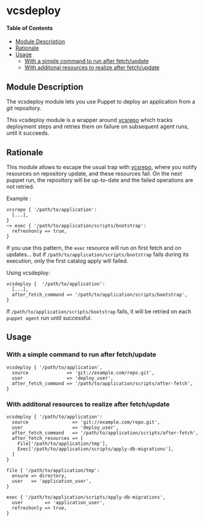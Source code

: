 # vcsdeploy

#### Table of Contents

<!-- vim-markdown-toc GFM -->

* [Module Description](#module-description)
* [Rationale](#rationale)
* [Usage](#usage)
  * [With a simple command to run after fetch/update](#with-a-simple-command-to-run-after-fetchupdate)
  * [With additonal resources to realize after fetch/update](#with-additonal-resources-to-realize-after-fetchupdate)

<!-- vim-markdown-toc -->

## Module Description

The vcsdeploy module lets you use Puppet to deploy an application from a _git_ repository.

This vcsdeploy module is a wrapper around [vcsrepo](https://forge.puppet.com/modules/puppetlabs/vcsrepo) which tracks deployment steps and retries them on failure on subsequent agent runs, until it succeeds.

## Rationale

This module allows to escape the usual trap with [vcsrepo](https://forge.puppet.com/modules/puppetlabs/vcsrepo), where you notify resources on repository update, and these resources fail.  On the next puppet run, the repository will be up-to-date and the failed operations are not retried.

Example :
```puppet
vcsrepo { '/path/to/application':
  [...],
}
~> exec { '/path/to/application/scripts/bootstrap':
  refreshonly => true,
}
```
If you use this pattern, the `exec` resource will run on first fetch and on updates… but if `/path/to/application/scripts/bootstrap` fails during its execution, only the first catalog apply will failed.

Using vcsdeploy:
```puppet
vcsdeploy {  '/path/to/application':
  [...],
  after_fetch_command => '/path/to/application/scripts/bootstrap',
}
```
If `/path/to/application/scripts/bootstrap` fails, it will be retried on each `puppet agent` run until successful.

## Usage

### With a simple command to run after fetch/update

```puppet
vcsdeploy { '/path/to/application',
  source              => 'git://example.com/repo.git',
  user                => 'deploy_user',
  after_fetch_command => '/path/to/application/scripts/after-fetch',
}
```

### With additonal resources to realize after fetch/update

```puppet
vcsdeploy { '/path/to/application':
  source                => 'git://example.com/repo.git',
  user                  => 'deploy_user',
  after_fetch_command   => '/path/to/application/scripts/after-fetch',
  after_fetch_resources => [
    File['/path/to/application/tmp'],
    Exec['/path/to/application/scripts/apply-db-migrations'],
  ]
}

file { '/path/to/application/tmp':
  ensure => directory,
  user   => 'application_user',
}

exec { '/path/to/application/scripts/apply-db-migrations',
  user        => 'application_user',
  refreshonly => true,
}
```
